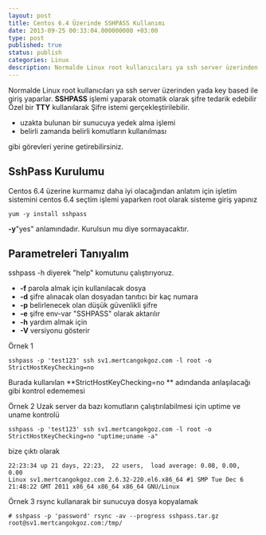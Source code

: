 ```yaml
---
layout: post
title: Centos 6.4 Üzerinde SSHPASS Kullanımı
date: 2013-09-25 00:33:04.000000000 +03:00
type: post
published: true
status: publish
categories: Linux
description: Normalde Linux root kullanıcıları ya ssh server üzerinden yada key based ile giriş yaparlar. SSHPASS işlemi yaparak otomatik olarak şifre
---
```


Normalde Linux root kullanıcıları ya ssh server üzerinden yada key based ile giriş yaparlar. **SSHPASS** işlemi yaparak otomatik olarak şifre tedarik edebilir Özel bir **TTY** kullanılarak Şifre istemi gerçekleştirilebilir.

- uzakta bulunan bir sunucuya yedek alma işlemi
- belirli zamanda belirli komutların kullanılması

gibi görevleri yerine getirebilirsiniz.

## SshPass Kurulumu

Centos 6.4 üzerine kurmamız daha iyi olacağından anlatım için işletim sistemini centos 6.4 seçtim işlemi yaparken root olarak sisteme giriş yapınız

    yum -y install sshpass

**-y**"yes" anlamındadır. Kurulsun mu diye sormayacaktır.

## Parametreleri Tanıyalım

sshpass -h diyerek "help" komutunu çalıştırıyoruz.

- **-f** parola almak için kullanılacak dosya
- **-d** şifre alınacak olan dosyadan tanıtıcı bir kaç numara
- **-p** belirlenecek olan düşük güvenlikli şifre
- **-e** şifre env-var "SSHPASS" olarak aktarılır
- **-h** yardım almak için
- **-V** versiyonu gösterir

Örnek 1

    sshpass -p 'test123' ssh sv1.mertcangokgoz.com -l root -o StrictHostKeyChecking=no

Burada kullanılan  **StrictHostKeyChecking=no ** adındanda anlaşılacağı gibi kontrol edememesi

Örnek 2 Uzak server da bazı komutların çalıştırılabilmesi için uptime ve uname kontrolü

    sshpass -p 'test123' ssh sv1.mertcangokgoz.com -l root -o StrictHostKeyChecking=no "uptime;uname -a"

bize çıktı olarak

    22:23:34 up 21 days, 22:23,  22 users,  load average: 0.08, 0.00, 0.00 
    Linux sv1.mertcangokgoz.com 2.6.32-220.el6.x86_64 #1 SMP Tue Dec 6 21:48:22 GMT 2011 x86_64 x86_64 x86_64 GNU/Linux

Örnek 3 rsync kullanarak bir sunucuya dosya kopyalamak

    # sshpass -p 'password' rsync -av --progress sshpass.tar.gz root@sv1.mertcangokgoz.com:/tmp/
